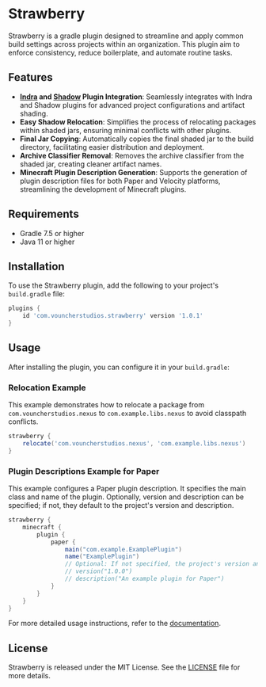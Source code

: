 # Strawberry

Strawberry is a gradle plugin designed to streamline and apply common build settings across projects
within an organization. This plugin aim to enforce consistency, reduce boilerplate, and automate routine tasks.

## Features

- **[Indra](https://github.com/KyoriPowered/indra) and [Shadow](https://github.com/johnrengelman/shadow) Plugin Integration**: Seamlessly integrates with Indra and Shadow plugins for advanced project
  configurations and artifact shading.
- **Easy Shadow Relocation**: Simplifies the process of relocating packages within shaded jars, ensuring minimal
  conflicts with other plugins.
- **Final Jar Copying**: Automatically copies the final shaded jar to the build directory, facilitating easier
  distribution and deployment.
- **Archive Classifier Removal**: Removes the archive classifier from the shaded jar, creating cleaner artifact names.
- **Minecraft Plugin Description Generation**: Supports the generation of plugin description files for both Paper and
  Velocity platforms, streamlining the development of Minecraft plugins.

## Requirements

- Gradle 7.5 or higher
- Java 11 or higher

## Installation

To use the Strawberry plugin, add the following to your project's `build.gradle` file:

```groovy
plugins {
    id 'com.vouncherstudios.strawberry' version '1.0.1'
}
```

## Usage

After installing the plugin, you can configure it in your `build.gradle`:

### Relocation Example

This example demonstrates how to relocate a package from `com.vouncherstudios.nexus` to `com.example.libs.nexus` to
avoid classpath conflicts.

```groovy
strawberry {
    relocate('com.vouncherstudios.nexus', 'com.example.libs.nexus')
}
```

### Plugin Descriptions Example for Paper

This example configures a Paper plugin description. It specifies the main class and name of the plugin. Optionally,
version and description can be specified; if not, they default to the project's version and description.

```groovy
strawberry {
    minecraft {
        plugin {
            paper {
                main("com.example.ExamplePlugin")
                name("ExamplePlugin")
                // Optional: If not specified, the project's version and description are used
                // version("1.0.0")
                // description("An example plugin for Paper")
            }
        }
    }
}
```

For more detailed usage instructions, refer to the [documentation](https://github.com/vouncherstudios/strawberry/wiki).

## License

Strawberry is released under the MIT License. See the [LICENSE](LICENSE) file for more details.
